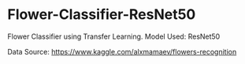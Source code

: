 # Flower-Classifier-ResNet50
Flower Classifier using Transfer Learning. Model Used: ResNet50

Data Source: https://www.kaggle.com/alxmamaev/flowers-recognition
